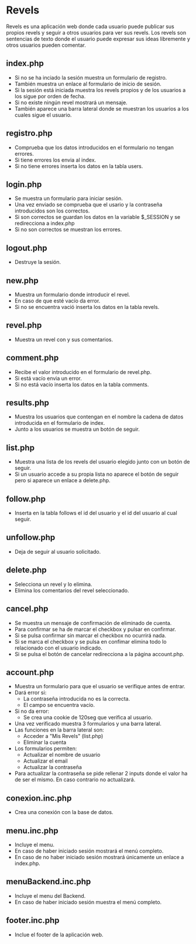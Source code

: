 # Revels
Revels es una aplicación web donde cada usuario puede publicar sus propios revels y seguir a otros usuarios para ver sus revels. Los revels son sentencias de texto donde el usuario puede expresar sus ideas libremente y otros usuarios pueden comentar.

## index.php
* Si no se ha inciado la sesión muestra un formulario de registro.
* También muestra un enlace al formulario de inicio de sesión.
* Si la sesión está iniciada muestra los revels propios y de los usuarios a los sigue por orden de fecha.
* Si no existe ningún revel mostrará un mensaje.
* También aparece una barra lateral donde se muestran los usuarios
    a los cuales sigue el usuario.
	
## registro.php
* Comprueba que los datos introducidos en el formulario no tengan errores.
* Si tiene errores los envia al index.
* Si no tiene errores inserta los datos en la tabla users.

## login.php
* Se muestra un formulario para iniciar sesión.
* Una vez enviado se comprueba que el usario y la contraseña introducidos son los correctos.
* Si son correctos se guardan los datos en la variable $_SESSION y se redirecciona a index.php
* Si no son correctos se muestran los errores.

## logout.php 
* Destruye la sesión.
 
## new.php
* Muestra un formulario donde introducir el revel.
* En caso de que esté vacío da error.
* Si no se encuentra vació inserta los datos en la tabla revels.

## revel.php
* Muestra un revel con y sus comentarios.

## comment.php
* Recibe el valor introducido en el formulario de revel.php.
* Si está vacío envia un error.
* Si no está vacío inserta los datos en la tabla comments.
 
## results.php
* Muestra los usuarios que contengan en el nombre la cadena de datos introducida en el formulario de index.
* Junto a los usuarios se muestra un botón de seguir.
 
## list.php
* Muestra una lista de los revels del usuario elegido junto con un botón de seguir.
* Si un usuario accede a su propia lista no aparece el botón de seguir pero si aparece un enlace a delete.php.
 
## follow.php
* Inserta en la tabla follows el id del usuario y el id del usuario al cual seguir.
 
## unfollow.php
* Deja de seguir al usuario solicitado.

## delete.php
* Selecciona un revel y lo elimina.
* Elimina los comentarios del revel seleccionado.

## cancel.php
* Se muestra un mensaje de confirmación de eliminado de cuenta.
* Para confirmar se ha de marcar el checkbox y pulsar en confirmar.
* Si se pulsa confirmar sin marcar el checkbox no ocurrirá nada.
* Si se marca el checkbox y se pulsa en confimar elimina todo lo relacionado con el usuario indicado.
* Si se pulsa el botón de cancelar redirecciona a la página account.php.
 
## account.php
* Muestra un formulario para que el usuario se verifique antes de entrar.
* Dará error si:
    - La contraseña introducida no es la correcta.
    - El campo se encuentra vacío.
* Si no da error:
    - Se crea una cookie de 120seg que verifica al usuario.
* Una vez verificado muestra 3 formularios y una barra lateral.
* Las funciones en la barra lateral son:
    - Acceder a "Mis Revels" (list.php)
    - Eliminar la cuenta
* Los formularios permiten:
    - Actualizar el nombre de usuario
    - Actualizar el email
    - Actualizar la contraseña
* Para actualizar la contraseña se pide rellenar 2 inputs donde el valor ha de ser el mismo. En caso contrario no actualizará.

## conexion.inc.php
* Crea una conexión con la base de datos.

## menu.inc.php
* Incluye el menu.
* En caso de haber iniciado sesión mostrará el menú completo.
* En caso de no haber iniciado sesión mostrará únicamente un enlace a index.php.

## menuBackend.inc.php
* Incluye el menu del Backend.
* En caso de haber iniciado sesión muestra el menú completo.

## footer.inc.php
* Inclue el footer de la aplicación web.